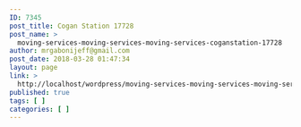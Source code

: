 ```yaml
---
ID: 7345
post_title: Cogan Station 17728
post_name: >
  moving-services-moving-services-moving-services-coganstation-17728
author: mrgabonijeff@gmail.com
post_date: 2018-03-28 01:47:34
layout: page
link: >
  http://localhost/wordpress/moving-services-moving-services-moving-services-coganstation-17728/
published: true
tags: [ ]
categories: [ ]
---
```

